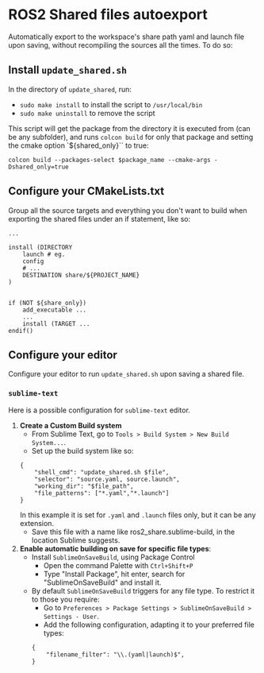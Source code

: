 # ROS2 Shared files autoexport

Automatically export to the workspace's share path yaml and launch file upon saving, without recompiling the sources all the times. To do so:

## Install `update_shared.sh`

In the directory of `update_shared`, run:

* `sudo make install` to install the script to `/usr/local/bin`
* `sudo make uninstall` to remove the script

This script will get the package from the directory it is executed from (can be any subfolder), and runs `colcon build` for only that package and setting the cmake option `${shared_only}`` to true:
```
colcon build --packages-select $package_name --cmake-args -Dshared_only=true
```
## Configure your CMakeLists.txt

Group all the source targets and everything you don't want to build when exporting the shared files under an if statement, like so:
```
...

install (DIRECTORY
	launch # eg.
	config
	# ...
	DESTINATION share/${PROJECT_NAME}
)


if (NOT ${share_only})
	add_executable ...
	...
	install (TARGET ...
endif()
```

## Configure your editor

Configure your editor to run `update_shared.sh` upon saving a shared file. 
### `sublime-text`

Here is a possible configuration for `sublime-text` editor.

1. **Create a Custom Build system**
	- From Sublime Text, go to `Tools > Build System > New Build System...`.
	- Set up the build system like so:
	```
	{
		"shell_cmd": "update_shared.sh $file",
	  	"selector": "source.yaml, source.launch",
		"working_dir": "$file_path",
		"file_patterns": ["*.yaml","*.launch"]
	}
	```
	In this example it is set for `.yaml` and `.launch` files only, but it can be any extension.
	* Save this file with a name like ros2_share.sublime-build, in the location Sublime suggests.
2. **Enable automatic building on save for specific file types**:
	- Install `SublimeOnSaveBuild`, using Package Control
		- Open the command Palette with `Ctrl+Shift+P`
		- Type "Install Package", hit enter, search for "SublimeOnSaveBuild" and install it.
	- By default `SublimeOnSaveBuild` triggers for any file type. To restrict it to those you require:
		- Go to `Preferences > Package Settings > SublimeOnSaveBuild > Settings - User`.
		- Add the following configuration, adapting it to your preferred file types:
		```
		{
			"filename_filter": "\\.(yaml|launch)$",
		}
		```
